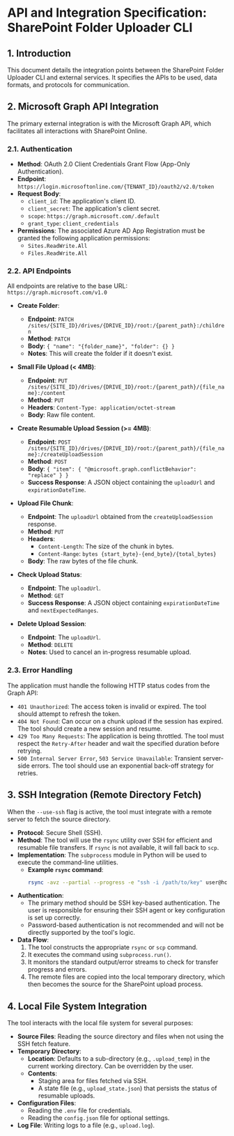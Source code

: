 # API and Integration Specification: SharePoint Folder Uploader CLI

## 1. Introduction

This document details the integration points between the SharePoint Folder Uploader CLI and external services. It specifies the APIs to be used, data formats, and protocols for communication.

## 2. Microsoft Graph API Integration

The primary external integration is with the Microsoft Graph API, which facilitates all interactions with SharePoint Online.

### 2.1. Authentication

-   **Method**: OAuth 2.0 Client Credentials Grant Flow (App-Only Authentication).
-   **Endpoint**: `https://login.microsoftonline.com/{TENANT_ID}/oauth2/v2.0/token`
-   **Request Body**:
    -   `client_id`: The application's client ID.
    -   `client_secret`: The application's client secret.
    -   `scope`: `https://graph.microsoft.com/.default`
    -   `grant_type`: `client_credentials`
-   **Permissions**: The associated Azure AD App Registration must be granted the following application permissions:
    -   `Sites.ReadWrite.All`
    -   `Files.ReadWrite.All`

### 2.2. API Endpoints

All endpoints are relative to the base URL: `https://graph.microsoft.com/v1.0`

-   **Create Folder**:
    -   **Endpoint**: `PATCH /sites/{SITE_ID}/drives/{DRIVE_ID}/root:/{parent_path}:/children`
    -   **Method**: `PATCH`
    -   **Body**: `{ "name": "{folder_name}", "folder": {} }`
    -   **Notes**: This will create the folder if it doesn't exist.

-   **Small File Upload (< 4MB)**:
    -   **Endpoint**: `PUT /sites/{SITE_ID}/drives/{DRIVE_ID}/root:/{parent_path}/{file_name}:/content`
    -   **Method**: `PUT`
    -   **Headers**: `Content-Type: application/octet-stream`
    -   **Body**: Raw file content.

-   **Create Resumable Upload Session (>= 4MB)**:
    -   **Endpoint**: `POST /sites/{SITE_ID}/drives/{DRIVE_ID}/root:/{parent_path}/{file_name}:/createUploadSession`
    -   **Method**: `POST`
    -   **Body**: `{ "item": { "@microsoft.graph.conflictBehavior": "replace" } }`
    -   **Success Response**: A JSON object containing the `uploadUrl` and `expirationDateTime`.

-   **Upload File Chunk**:
    -   **Endpoint**: The `uploadUrl` obtained from the `createUploadSession` response.
    -   **Method**: `PUT`
    -   **Headers**:
        -   `Content-Length`: The size of the chunk in bytes.
        -   `Content-Range`: `bytes {start_byte}-{end_byte}/{total_bytes}`
    -   **Body**: The raw bytes of the file chunk.

-   **Check Upload Status**:
    -   **Endpoint**: The `uploadUrl`.
    -   **Method**: `GET`
    -   **Success Response**: A JSON object containing `expirationDateTime` and `nextExpectedRanges`.

-   **Delete Upload Session**:
    -   **Endpoint**: The `uploadUrl`.
    -   **Method**: `DELETE`
    -   **Notes**: Used to cancel an in-progress resumable upload.

### 2.3. Error Handling

The application must handle the following HTTP status codes from the Graph API:
-   `401 Unauthorized`: The access token is invalid or expired. The tool should attempt to refresh the token.
-   `404 Not Found`: Can occur on a chunk upload if the session has expired. The tool should create a new session and resume.
-   `429 Too Many Requests`: The application is being throttled. The tool must respect the `Retry-After` header and wait the specified duration before retrying.
-   `500 Internal Server Error`, `503 Service Unavailable`: Transient server-side errors. The tool should use an exponential back-off strategy for retries.

## 3. SSH Integration (Remote Directory Fetch)

When the `--use-ssh` flag is active, the tool must integrate with a remote server to fetch the source directory.

-   **Protocol**: Secure Shell (SSH).
-   **Method**: The tool will use the `rsync` utility over SSH for efficient and resumable file transfers. If `rsync` is not available, it will fall back to `scp`.
-   **Implementation**: The `subprocess` module in Python will be used to execute the command-line utilities.
    -   **Example `rsync` command**:
        ```bash
        rsync -avz --partial --progress -e "ssh -i /path/to/key" user@host:/remote/source/folder/ /local/temp/path/
        ```
-   **Authentication**:
    -   The primary method should be SSH key-based authentication. The user is responsible for ensuring their SSH agent or key configuration is set up correctly.
    -   Password-based authentication is not recommended and will not be directly supported by the tool's logic.
-   **Data Flow**:
    1.  The tool constructs the appropriate `rsync` or `scp` command.
    2.  It executes the command using `subprocess.run()`.
    3.  It monitors the standard output/error streams to check for transfer progress and errors.
    4.  The remote files are copied into the local temporary directory, which then becomes the source for the SharePoint upload process.

## 4. Local File System Integration

The tool interacts with the local file system for several purposes:

-   **Source Files**: Reading the source directory and files when not using the SSH fetch feature.
-   **Temporary Directory**:
    -   **Location**: Defaults to a sub-directory (e.g., `.upload_temp`) in the current working directory. Can be overridden by the user.
    -   **Contents**:
        -   Staging area for files fetched via SSH.
        -   A state file (e.g., `upload_state.json`) that persists the status of resumable uploads.
-   **Configuration Files**:
    -   Reading the `.env` file for credentials.
    -   Reading the `config.json` file for optional settings.
-   **Log File**: Writing logs to a file (e.g., `upload.log`).